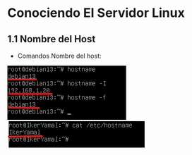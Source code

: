 # Conociendo El Servidor Linux
## 1.1 Nombre del Host
- Comandos Nombre del host:

![hostname1](/img/hostnamess.png)
![hostname2](/img/hostnamectl1.1.png)


